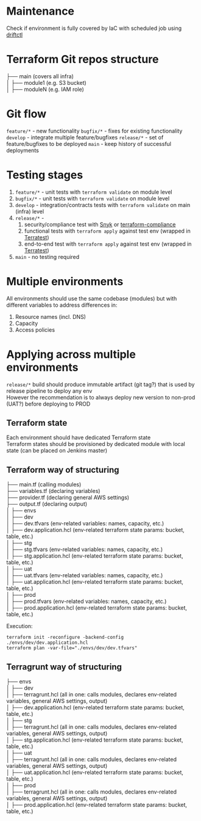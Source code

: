 # Maintenance
Check if environment is fully covered by IaC with scheduled job using [driftctl](https://driftctl.com)

# Terraform Git repos structure
├── main (covers all infra)  
│   ├── module1 (e.g. S3 bucket)  
│   ├── moduleN (e.g. IAM role)  

# Git flow
`feature/*` - new functionality
`bugfix/*` - fixes for existing functionality
`develop` - integrate multiple feature/bugfixes
`release/*` - set of feature/bugfixes to be deployed
`main` - keep history of successful deployments

# Testing stages
1. `feature/*` - unit tests with `terraform validate` on module level
1. `bugfix/*` - unit tests with `terraform validate` on module level
1. `develop` - integration/contracts tests with `terraform validate` on main (infra) level
1. `release/*` -
    1. security/compliance test with [Snyk](https://snyk.io/product/infrastructure-as-code-security/) or [terraform-compliance](https://github.com/terraform-compliance/cli)
    1. functional tests with `terraform apply` against test env (wrapped in [Terratest](https://terratest.gruntwork.io))
    1. end-to-end test with `terraform apply` against test env (wrapped in [Terratest](https://terratest.gruntwork.io))
1. `main` - no testing required

# Multiple environments
All environments should use the same codebase (modules) but with different variables to address differences in:
1. Resource names (incl. DNS)
1. Capacity
1. Access policies

# Applying across multiple environments
`release/*` build should produce immutable artifact (git tag?) that is used by release pipeline to deploy any env  
However the recommendation is to always deploy new version to non-prod (UAT?) before deploying to PROD

## Terraform state
Each environment should have dedicated Terraform state  
Terraform states should be provisioned by dedicated module with local state (can be placed on Jenkins master)

## Terraform way of structuring
├── main.tf (calling modules)  
├── variables.tf (declaring variables)  
├── provider.tf (declaring general AWS settings)  
├── output.tf (declaring output)  
│   ├── envs  
│      ├── dev  
│           ├── dev.tfvars (env-related variables: names, capacity, etc.)  
│           ├── dev.application.hcl (env-related terraform state params: bucket, table, etc.)  
│      ├── stg  
│           ├── stg.tfvars (env-related variables: names, capacity, etc.)  
│           ├── stg.application.hcl (env-related terraform state params: bucket, table, etc.)  
│      ├── uat  
│           ├── uat.tfvars (env-related variables: names, capacity, etc.)  
│           ├── uat.application.hcl (env-related terraform state params: bucket, table, etc.)  
│      ├── prod  
│           ├── prod.tfvars (env-related variables: names, capacity, etc.)  
│           ├── prod.application.hcl (env-related terraform state params: bucket, table, etc.)  

Execution:
```
terraform init -reconfigure -backend-config ./envs/dev/dev.application.hcl
terraform plan -var-file="./envs/dev/dev.tfvars"
```

## Terragrunt way of structuring
├── envs  
│   ├── dev  
│        ├── terragrunt.hcl (all in one: calls modules, declares env-related variables, general AWS settings, output)  
│        ├── dev.application.hcl (env-related terraform state params: bucket, table, etc.)  
│   ├── stg  
│        ├── terragrunt.hcl (all in one: calls modules, declares env-related variables, general AWS settings, output)  
│        ├── stg.application.hcl (env-related terraform state params: bucket, table, etc.)  
│   ├── uat  
│        ├── terragrunt.hcl (all in one: calls modules, declares env-related variables, general AWS settings, output)  
│        ├── uat.application.hcl (env-related terraform state params: bucket, table, etc.)  
│   ├── prod  
│        ├── terragrunt.hcl (all in one: calls modules, declares env-related variables, general AWS settings, output)  
│        ├── prod.application.hcl (env-related terraform state params: bucket, table, etc.)  

